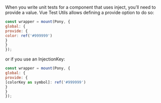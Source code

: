 When you write unit tests for a component that uses inject, you’ll need to provide a value. Vue Test
Utils allows defining a provide option to do so:

```js
const wrapper = mount(Pony, {
global: {
provide: {
color: ref('#999999')
}
}
});
```

or if you use an InjectionKey:

```js
const wrapper = mount(Pony, {
global: {
provide: {
[colorKey as symbol]: ref('#999999')
}
}
});
```

